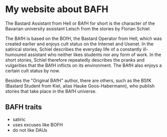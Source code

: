 # My website about BAFH

The Bastard Assistant from Hell or BAfH for short is the character of the Bavarian university assistant Leisch from the stories by Florian Schiel.

The BAfH is based on the BOfH, the Bastard Operator from Hell, which was created earlier and enjoys cult status on the Internet and Usenet. In the satirical stories, Schiel describes the everyday life of a constantly ill-humoured assistant who neither likes students nor any form of work. In the short stories, Schiel therefore repeatedly describes the pranks and vulgarities that the BAfH inflicts on its environment. The BAfH also enjoys a certain cult status by now.

Besides the "Original BAfH" author, there are others, such as the BSfK (Bastard Student from Kiel, alias Hauke Goos-Habermann), who publish stories that take place in the BAfH universe. 

## BAFH traits

* satiric
* uses excuses like BOFH
* do not like DAUs



